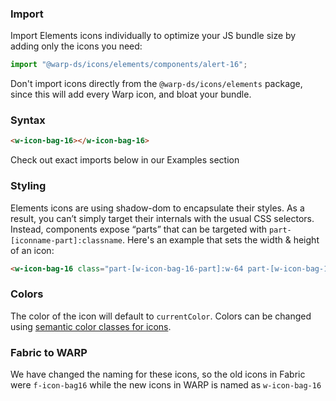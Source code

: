 ### Import

Import Elements icons individually to optimize your JS bundle size by adding only the icons you need:

```js
import "@warp-ds/icons/elements/components/alert-16";
```

Don't import icons directly from the `@warp-ds/icons/elements` package, since this will add every Warp icon, and bloat your bundle.

### Syntax

```html
<w-icon-bag-16></w-icon-bag-16>
```

Check out exact imports below in our Examples section

### Styling

Elements icons are using shadow-dom to encapsulate their styles. As a result, you can’t simply target their internals with the usual CSS selectors. Instead, components expose “parts” that can be targeted with `part-[iconname-part]:classname`. Here's an example that sets the width & height of an icon:

```html
<w-icon-bag-16 class="part-[w-icon-bag-16-part]:w-64 part-[w-icon-bag-16-part]:h-64"></w-icon-bag-16>
```

### Colors
The color of the icon will default to `currentColor`.
Colors can be changed using [semantic color classes for icons](https://warp-ds.github.io/css-docs/icon-color#icon-color).

### Fabric to WARP

We have changed the naming for these icons, so the old icons in Fabric were `f-icon-bag16` while the new icons in WARP is named as `w-icon-bag-16`
